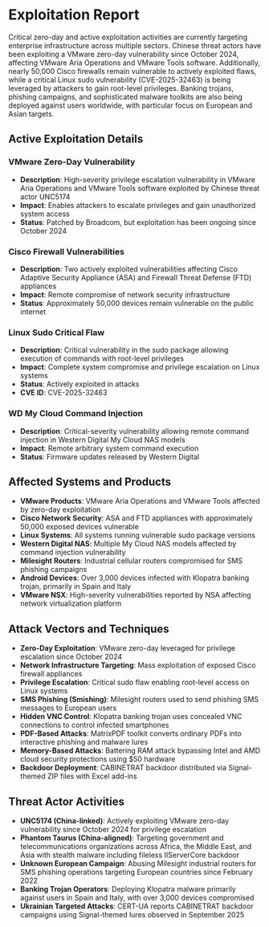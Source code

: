 # Exploitation Report

Critical zero-day and active exploitation activities are currently targeting enterprise infrastructure across multiple sectors. Chinese threat actors have been exploiting a VMware zero-day vulnerability since October 2024, affecting VMware Aria Operations and VMware Tools software. Additionally, nearly 50,000 Cisco firewalls remain vulnerable to actively exploited flaws, while a critical Linux sudo vulnerability (CVE-2025-32463) is being leveraged by attackers to gain root-level privileges. Banking trojans, phishing campaigns, and sophisticated malware toolkits are also being deployed against users worldwide, with particular focus on European and Asian targets.

## Active Exploitation Details

### VMware Zero-Day Vulnerability
- **Description**: High-severity privilege escalation vulnerability in VMware Aria Operations and VMware Tools software exploited by Chinese threat actor UNC5174
- **Impact**: Enables attackers to escalate privileges and gain unauthorized system access
- **Status**: Patched by Broadcom, but exploitation has been ongoing since October 2024

### Cisco Firewall Vulnerabilities
- **Description**: Two actively exploited vulnerabilities affecting Cisco Adaptive Security Appliance (ASA) and Firewall Threat Defense (FTD) appliances
- **Impact**: Remote compromise of network security infrastructure
- **Status**: Approximately 50,000 devices remain vulnerable on the public internet

### Linux Sudo Critical Flaw
- **Description**: Critical vulnerability in the sudo package allowing execution of commands with root-level privileges
- **Impact**: Complete system compromise and privilege escalation on Linux systems
- **Status**: Actively exploited in attacks
- **CVE ID**: CVE-2025-32463

### WD My Cloud Command Injection
- **Description**: Critical-severity vulnerability allowing remote command injection in Western Digital My Cloud NAS models
- **Impact**: Remote arbitrary system command execution
- **Status**: Firmware updates released by Western Digital

## Affected Systems and Products

- **VMware Products**: VMware Aria Operations and VMware Tools affected by zero-day exploitation
- **Cisco Network Security**: ASA and FTD appliances with approximately 50,000 exposed devices vulnerable
- **Linux Systems**: All systems running vulnerable sudo package versions
- **Western Digital NAS**: Multiple My Cloud NAS models affected by command injection vulnerability
- **Milesight Routers**: Industrial cellular routers compromised for SMS phishing campaigns
- **Android Devices**: Over 3,000 devices infected with Klopatra banking trojan, primarily in Spain and Italy
- **VMware NSX**: High-severity vulnerabilities reported by NSA affecting network virtualization platform

## Attack Vectors and Techniques

- **Zero-Day Exploitation**: VMware zero-day leveraged for privilege escalation since October 2024
- **Network Infrastructure Targeting**: Mass exploitation of exposed Cisco firewall appliances
- **Privilege Escalation**: Critical sudo flaw enabling root-level access on Linux systems
- **SMS Phishing (Smishing)**: Milesight routers used to send phishing SMS messages to European users
- **Hidden VNC Control**: Klopatra banking trojan uses concealed VNC connections to control infected smartphones
- **PDF-Based Attacks**: MatrixPDF toolkit converts ordinary PDFs into interactive phishing and malware lures
- **Memory-Based Attacks**: Battering RAM attack bypassing Intel and AMD cloud security protections using $50 hardware
- **Backdoor Deployment**: CABINETRAT backdoor distributed via Signal-themed ZIP files with Excel add-ins

## Threat Actor Activities

- **UNC5174 (China-linked)**: Actively exploiting VMware zero-day vulnerability since October 2024 for privilege escalation
- **Phantom Taurus (China-aligned)**: Targeting government and telecommunications organizations across Africa, the Middle East, and Asia with stealth malware including fileless IIServerCore backdoor
- **Unknown European Campaign**: Abusing Milesight industrial routers for SMS phishing operations targeting European countries since February 2022
- **Banking Trojan Operators**: Deploying Klopatra malware primarily against users in Spain and Italy, with over 3,000 devices compromised
- **Ukrainian Targeted Attacks**: CERT-UA reports CABINETRAT backdoor campaigns using Signal-themed lures observed in September 2025